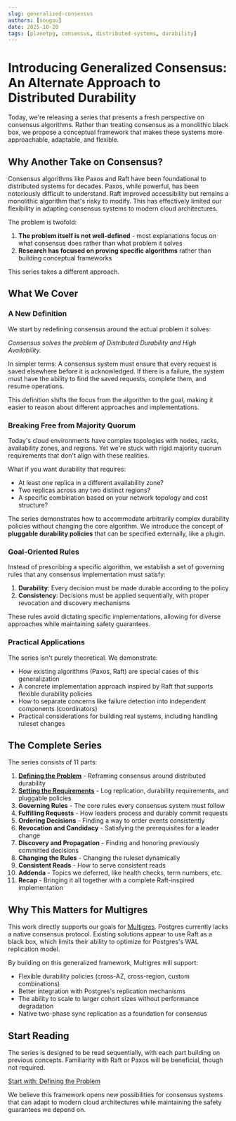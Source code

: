 ```yaml
---
slug: generalized-consensus
authors: [sougou]
date: 2025-10-20
tags: [planetpg, consensus, distributed-systems, durability]
---
```


# Introducing Generalized Consensus: An Alternate Approach to Distributed Durability

Today, we're releasing a series that presents a fresh perspective on consensus algorithms. Rather than treating consensus as a monolithic black box, we propose a conceptual framework that makes these systems more approachable, adaptable, and flexible.

<!--truncate-->

## Why Another Take on Consensus?

Consensus algorithms like Paxos and Raft have been foundational to distributed systems for decades. Paxos, while powerful, has been notoriously difficult to understand. Raft improved accessibility but remains a monolithic algorithm that's risky to modify. This has effectively limited our flexibility in adapting consensus systems to modern cloud architectures.

The problem is twofold:
1. **The problem itself is not well-defined** - most explanations focus on what consensus does rather than what problem it solves
2. **Research has focused on proving specific algorithms** rather than building conceptual frameworks

This series takes a different approach.

## What We Cover

### A New Definition

We start by redefining consensus around the actual problem it solves:

*Consensus solves the problem of Distributed Durability and High Availability.*

In simpler terms: A consensus system must ensure that every request is saved elsewhere before it is acknowledged. If there is a failure, the system must have the ability to find the saved requests, complete them, and resume operations.

This definition shifts the focus from the algorithm to the goal, making it easier to reason about different approaches and implementations.

### Breaking Free from Majority Quorum

Today's cloud environments have complex topologies with nodes, racks, availability zones, and regions. Yet we're stuck with rigid majority quorum requirements that don't align with these realities.

What if you want durability that requires:
- At least one replica in a different availability zone?
- Two replicas across any two distinct regions?
- A specific combination based on your network topology and cost structure?

The series demonstrates how to accommodate arbitrarily complex durability policies without changing the core algorithm. We introduce the concept of **pluggable durability policies** that can be specified externally, like a plugin.

### Goal-Oriented Rules

Instead of prescribing a specific algorithm, we establish a set of governing rules that any consensus implementation must satisfy:

1. **Durability**: Every decision must be made durable according to the policy
2. **Consistency**: Decisions must be applied sequentially, with proper revocation and discovery mechanisms

These rules avoid dictating specific implementations, allowing for diverse approaches while maintaining safety guarantees.

### Practical Applications

The series isn't purely theoretical. We demonstrate:
- How existing algorithms (Paxos, Raft) are special cases of this generalization
- A concrete implementation approach inspired by Raft that supports flexible durability policies
- How to separate concerns like failure detection into independent components (coordinators)
- Practical considerations for building real systems, including handling ruleset changes

## The Complete Series

The series consists of 11 parts:

1. **[Defining the Problem](/blog/generalized-consensus-part1)** - Reframing consensus around distributed durability
2. **[Setting the Requirements](/blog/generalized-consensus-part2)** - Log replication, durability requirements, and pluggable policies
3. **Governing Rules** - The core rules every consensus system must follow
4. **Fulfilling Requests** - How leaders process and durably commit requests
5. **Ordering Decisions** - Finding a way to order events consistently
6. **Revocation and Candidacy** - Satisfying the prerequisites for a leader change
7. **Discovery and Propagation** - Finding and honoring previously committed decisions
8. **Changing the Rules** - Changing the ruleset dynamically
9. **Consistent Reads** - How to serve consistent reads
10. **Addenda** - Topics we deferred, like health checks, term numbers, etc.
11. **Recap** - Bringing it all together with a complete Raft-inspired implementation

## Why This Matters for Multigres

This work directly supports our goals for [Multigres](https://multigres.com). Postgres currently lacks a native consensus protocol. Existing solutions appear to use Raft as a black box, which limits their ability to optimize for Postgres's WAL replication model.

By building on this generalized framework, Multigres will support:
- Flexible durability policies (cross-AZ, cross-region, custom combinations)
- Better integration with Postgres's replication mechanisms
- The ability to scale to larger cohort sizes without performance degradation
- Native two-phase sync replication as a foundation for consensus

## Start Reading

The series is designed to be read sequentially, with each part building on previous concepts. Familiarity with Raft or Paxos will be beneficial, though not required.

[Start with: Defining the Problem](/blog/generalized-consensus-part1)

We believe this framework opens new possibilities for consensus systems that can adapt to modern cloud architectures while maintaining the safety guarantees we depend on.
